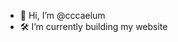 - 👋 Hi, I’m @cccaelum
- 🛠 I’m currently building my website



<!---
cccaelum/cccaelum is a ✨ special ✨ repository because its `README.md` (this file) appears on your GitHub profile.
You can click the Preview link to take a look at your changes.
--->
